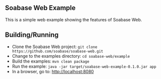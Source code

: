 ## Soabase Web Example

This is a simple web example showing the features of Soabase Web.

## Building/Running

* Clone the Soabase Web project: `git clone https://github.com/soabase/soabase-web.git`
* Change to the examples directory: `cd soabase-web/example`
* Build the examples: `mvn clean package`
* Run the example: `java -jar target/soabase-web-example-0.1.0.jar app`
* In a browser, go to: [http://localhost:8080](http://localhost:8080)
